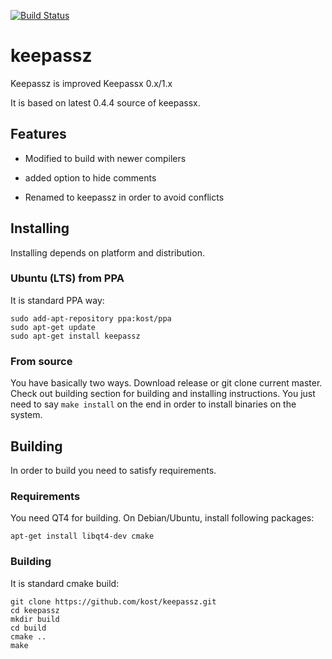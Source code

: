 [![Build Status](https://travis-ci.org/kost/keepassz.png)](https://travis-ci.org/kost/keepassz)

# keepassz
Keepassz is improved Keepassx 0.x/1.x

It is based on latest 0.4.4 source of keepassx.

## Features

- Modified to build with newer compilers 

- added option to hide comments

- Renamed to keepassz in order to avoid conflicts

## Installing

Installing depends on platform and distribution.

### Ubuntu (LTS) from PPA

It is standard PPA way:

```
sudo add-apt-repository ppa:kost/ppa
sudo apt-get update
sudo apt-get install keepassz
```

### From source

You have basically two ways. Download release or git clone current master. 
Check out building section for building and installing instructions.
You just need to say ```make install``` on the end in order to install binaries on the system.

## Building

In order to build you need to satisfy requirements.

### Requirements

You need QT4 for building. On Debian/Ubuntu, install following packages:

```apt-get install libqt4-dev cmake```

### Building

It is standard cmake build:

```
git clone https://github.com/kost/keepassz.git
cd keepassz
mkdir build
cd build
cmake ..
make
```



